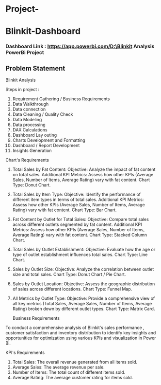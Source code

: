 # Project-
# Blinkit-Dashboard

### Dashboard Link : https://app.powerbi.com/D:\Blinkit Analysis PowerBi Project

## Problem Statement

Blinkit Analysis 

Steps in project :

1) Requirement Gathering / Business Requirements
2) Data Walkthrough
3) Data connection 
4) Data Cleaning / Quality Check
5) Data Modeling
6) Data processing 
7) DAX Calculations 
8) Dashboard Lay outing
9) Charts Development and Formatting
10) Dashboard / Report Development
11) Insights Generation

Chart's Requirements

1. Total Sales by Fat Content:
            Objective: Analyze the impact of fat content on total sales.
            Additional KPI Metrics: Assess how other KPIs (Average Sales, Number of Items, Average Rating) vary with fat content.
            Chart Type: Donut Chart.

2. Total Sales by Item Type:
            Objective: Identify the performance of different item types in terms of total sales.
            Additional KPI Metrics: Assess how other KPIs (Average Sales, Number of Items, Average Rating) vary with fat content.
            Chart Type: Bar Chart.

3. Fat Content by Outlet for Total Sales:
            Objective: Compare total sales across different outlets segmented by fat content.
            Additional KPI Metrics: Assess how other KPIs (Average Sales, Number of Items, Average Rating) vary with fat content.
            Chart Type: Stacked Column Chart.

4. Total Sales by Outlet Establishment:
            Objective: Evaluate how the age or type of outlet establishment influences total sales.
            Chart Type: Line Chart.

5. Sales by Outlet Size:
            Objective: Analyze the correlation between outlet size and total sales.
            Chart Type: Donut Chart / Pie Chart.

6. Sales by Outlet Location:
            Objective: Assess the geographic distribution of sales across different locations.
            Chart Type: Funnel Map.

7. All Metrics by Outlet Type:
            Objective: Provide a comprehensive view of all key metrics (Total Sales, Average Sales, Number of Items, Average Rating)
            broken down by different outlet types.
            Chart Type: Matrix Card.

   Business Requirements 

To conduct a comprehensive analysis of Blinkit's sales performance , customer satisfaction and inventory distribution 
to identify key insights and opportunities for optimization using various KPIs and visualization in Power Bi.

KPI's Requirements 

1. Total Sales: The overall revenue generated from all items sold.
2. Average Sales: The average revenue per sale.
3. Number of Items: The total count of different items sold.
4. Average Rating: The average customer rating for items sold. 
